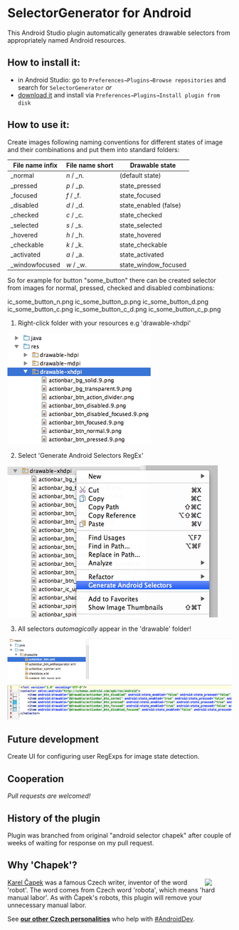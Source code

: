 # SelectorGenerator for Android

This Android Studio plugin automatically generates drawable selectors from appropriately named Android resources.

## How to install it:

 - in Android Studio: go to `Preferences→Plugins→Browse repositories` and search for `SelectorGenerator`
 _or_
 - [download it](http://plugins.jetbrains.com/plugin/7298) and install via `Preferences→Plugins→Install plugin from disk`

## How to use it:

Create images following naming conventions for different states of image and their combinations and put them into standard folders:

| File name infix 	|File name short | Drawable state 		    |
| ------------------| ---------------| ---------------------    |
| _normal 		   	| _n_ / _n.      | (default state)          |
| _pressed         	| _p_ / _p.      | state_pressed			|
| _focused         	| _f_ / _f.      | state_focused			|
| _disabled        	| _d_ / _d.      | state_enabled (false)    |
| _checked		   	| _c_ / _c.      | state_checked   		    |
| _selected		   	| _s_ / _s.      | state_selected  		    |
| _hovered         	| _h_ / _h.      | state_hovered   	   	    |
| _checkable	   	| _k_ / _k.      | state_checkable 		    |
| _activated	   	| _a_ / _a.      | state_activated 		    |
| _windowfocused   	| _w_ / _w.      | state_window_focused 	|

So for example for button "some_button" there can be created selector from images for normal, pressed, checked and disabled combinations:

ic_some_button_n.png
ic_some_button_p.png
ic_some_button_d.png
ic_some_button_c.png
ic_some_button_c_d.png
ic_some_button_c_p.png

1) Right-click folder with your resources e.g 'drawable-xhdpi'

 ![](img/select_folder.png)

2) Select 'Generate Android Selectors RegEx'

 ![](img/select_option.png)

3) All selectors _automagically_ appear in the 'drawable' folder!

 ![](img/selectors_generated.png)

## Future development

Create UI for configuring user RegExps for image state detection.

## Cooperation

_Pull requests are welcomed!_

## History of the plugin

Plugin was branched from original "android selector chapek" after couple of weeks of waiting for response on my pull request.

## Why 'Chapek'?

<img src="http://upload.wikimedia.org/wikipedia/commons/b/bd/Karel-capek.jpg" width="60"  align="right"/>

[Karel Čapek](http://en.wikipedia.org/wiki/Karel_%C4%8Capek) was a famous Czech writer, inventor of the word 'robot'. The word comes from Czech word 'robota', which means 'hard manual labor'. As with Čapek's robots, this plugin will remove your unnecessary manual labor. 

See [**our other Czech personalities**](http://inmite.github.io) who help with [#AndroidDev](https://plus.google.com/s/%23AndroidDev).
